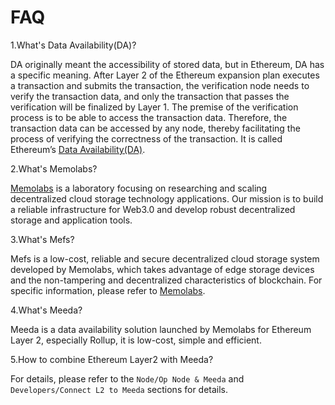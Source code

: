 # FAQ

1.What's Data Availability(DA)?

DA originally meant the accessibility of stored data, but in Ethereum, DA has a specific meaning. After Layer 2 of the Ethereum expansion plan executes a transaction and submits the transaction, the verification node needs to verify the transaction data, and only the transaction that passes the verification will be finalized by Layer 1. The premise of the verification process is to be able to access the transaction data. Therefore, the transaction data can be accessed by any node, thereby facilitating the process of verifying the correctness of the transaction. It is called Ethereum’s [Data Availability(DA)](https://ethereum.org/en/developers/docs/data-availability/).

2.What's Memolabs?

[Memolabs](https://memolabs.org/) is a laboratory focusing on researching and scaling decentralized cloud storage technology applications. Our mission is to build a reliable infrastructure for Web3.0 and develop robust decentralized storage and application tools.

3.What's Mefs?

Mefs is a low-cost, reliable and secure decentralized cloud storage system developed by Memolabs, which takes advantage of edge storage devices and the non-tampering and decentralized characteristics of blockchain. For specific information, please refer to [Memolabs](https://memolabs.org/).

4.What's Meeda?

Meeda is a data availability solution launched by Memolabs for Ethereum Layer 2, especially Rollup, it is low-cost, simple and efficient.

5.How to combine Ethereum Layer2 with Meeda?

For details, please refer to the `Node/Op Node & Meeda` and `Developers/Connect L2 to Meeda` sections for details.
